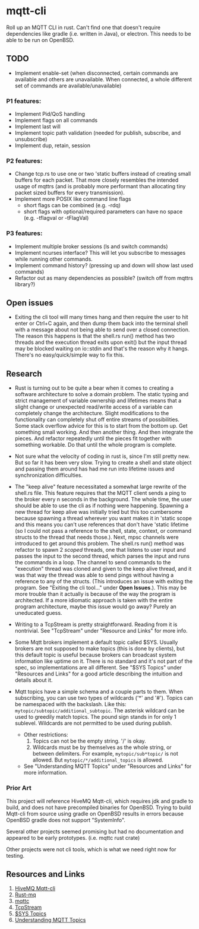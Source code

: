 # mqtt-cli

Roll up an MQTT CLI in rust. Can't find one that doesn't require dependencies like gradle (i.e. written in Java), or electron. This needs to be able to be run on OpenBSD.

## TODO

* Implement enable-set (when disconnected, certain commands are available and others are unavailable. When connected, a whole different set of commands are available/unavailable)

### P1 features:

* Implement Pid/QoS handling
* Implement flags on all commands
* Implement last will
* Implement topic path validation (needed for publish, subscribe, and unsubscribe)
* Implement dup, retain, session

### P2 features:

* Change tcp.rs to use one or two 'static buffers instead of creating small buffers for each packet. That more closely resembles the intended usage of mqttrs (and is probably more performant than allocating tiny packet sized buffers for every transmission).
* Implement more POSIX like command line flags
    * short flags can be combined (e.g. -rdq)
    * short flags with optional/required parameters can have no space (e.g. -tflagval or -tFlagVal)

### P3 features:

* Implement multiple broker sessions (ls and switch commands)
* Implement ncurses interface? This will let you subscribe to messages while running other commands.
* Implement command history? (pressing up and down will show last used commands)
* Refactor out as many dependencies as possible? (switch off from mqttrs library?)

## Open issues

* Exiting the cli tool will many times hang and then require the user to hit enter or Ctrl+C again, and then dump them back into the terminal shell with a message about not being able to send over a closed connection. The reason this happens is that the shell.rs run() method has two threads and the execution thread exits upon exit() but the input thread may be blocked waiting on io::stdin and that's the reason why it hangs. There's no easy/quick/simple way to fix this.

## Research

* Rust is turning out to be quite a bear when it comes to creating a software architecture to solve a domain problem. The static typing and strict management of variable ownership and lifetimes means that a slight change or unexpected read/write access of a variable can completely change the architecture. Slight modifications to the functionality can completely shut off entire streams of possibilities. Some stack overflow advice for this is to start from the bottom up. Get something small working. And then another thing. And then integrate the pieces. And refactor repeatedly until the pieces fit together with something workable. Do that until the whole program is complete.

* Not sure what the velocity of coding in rust is, since I'm still pretty new. But so far it has been very slow. Trying to create a shell and state object and passing them around has had me run into lifetime issues and synchronization difficulties.

* The "keep alive" feature necessitated a somewhat large rewrite of the shell.rs file. This feature requires that the MQTT client sends a ping to the broker every n seconds in the background. The whole time, the user should be able to use the cli as if nothing were happening. Spawning a new thread for keep alive was initially tried but this too cumbersome because spawning a thread wherever you want makes it in \'static scope and this means you can't use references that don't have \'static lifetime (so I could not pass a reference to the shell, state, context, or command structs to the thread that needs those.). Next, mpsc channels were introduced to get around this problem. The shell.rs run() method was refactor to spawn 2 *scoped* threads, one that listens to user input and passes the input to the second thread, which parses the input and runs the commands in a loop. The channel to send commands to the "execution" thread was cloned and given to the keep alive thread, and it was that way the thread was able to send pings without having a reference to any of the structs. (This introduces an issue with exiting the program. See "Exiting the cli tool..." under **Open Issues**.). This may be more trouble than it actually is because of the way the program is architected. If a more idiomatic approach is taken with the entire program architecture, maybe this issue would go away? Purely an uneducated guess.

* Writing to a TcpStream is pretty straightforward. Reading from it is nontrivial. See "TcpStream" under "Resource and Links" for more info.

* Some Mqtt brokers implement a default topic called $SYS. Usually brokers are not supposed to make topics (this is done by clients), but this default topic is useful because brokers can broadcast system information like uptime on it. There is no standard and it's not part of the spec, so implementations are all different. See "$SYS Topics" under "Resources and Links" for a good article describing the intuition and details about it.

* Mqtt topics have a simple schema and a couple parts to them. When subscribing, you can use two types of wildcards ('\*' and '#'). Topics can be namespaced with the backslash. Like this: `mytopic/subtopic/additional_subtopic`. The asterisk wildcard can be used to greedily match topics. The pound sign stands in for only 1 sublevel. Wildcards are not permitted to be used during publish.
    * Other restrictions:
        1. Topics can not be the empty string. '/' is okay.
        1. Wildcards must be by themselves as the whole string, or between delimiters. For example, `mytopic/sub*topic/` is not allowed. But `mytopic/*/additional_topics` is allowed.
    * See "Understanding MQTT Topics" under "Resources and Links" for more information.

### Prior Art

This project will reference HiveMQ Mqtt-cli, which requires jdk and gradle to build, and does not have precompiled binaries for OpenBSD. Trying to build Mqtt-cli from source using gradle on OpenBSD results in errors because OpenBSD gradle does not support "SystemInfo".

Several other projects seemed promising but had no documentation and appeared to be early prototypes. (i.e. mqttc rust crate)

Other projects were not cli tools, which is what we need right now for testing.

## Resources and Links

1. [HiveMQ Mqtt-cli](https://github.com/hivemq/hivemq-mqtt-client)
1. [Rust-mq](https://github.com/inre/rust-mq)
1. [mqttc](https://docs.rs/mqttc/0.1.3/mqttc/)
1. [TcpStream](https://thepacketgeek.com/rust/tcpstream/reading-and-writing/)
1. [$SYS Topics](https://github.com/mqtt/mqtt.org/wiki/SYS-Topics)
1. [Understanding MQTT Topics](http://www.steves-internet-guide.com/understanding-mqtt-topics)
